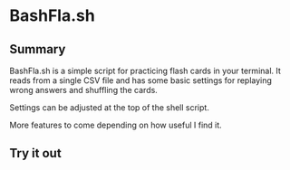 # BashFla.sh

## Summary

BashFla.sh is a simple script for practicing flash cards in your terminal. It reads from a single CSV file and has some basic settings for replaying wrong answers and shuffling the cards.

Settings can be adjusted at the top of the shell script.

More features to come depending on how useful I find it.

## Try it out



